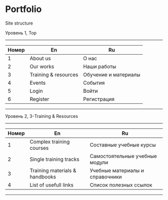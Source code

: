 # Portfolio
Site structure

Уровень 1, Top

--------------------------------------
Номер |  En            | Ru
----- | -------------- | ----------------
1     | About us       | О нас
2     | Our works      | Наши работы
3     | Training & resources | Обучение и материалы
4     | Events         | События
5     | Login          | Войти
6     | Register       | Регистрация
--------------------------------------

Уровень 2, 3-Training & Resources

----------------------------------------------------------------------------------
Номер | En                                   | Ru
----- | ------------------------------------ | --------------------------------------
1    |  Complex training courses           |  Составные учебные курсы
2    |  Single training tracks             |  Самостоятельные учебные модули
3    |  Training materials & handbooks     |  Учебные материалы и справочники
4    |  List of usefull links              |  Список полезных ссылок
----------------------------------------------------------------------------------

